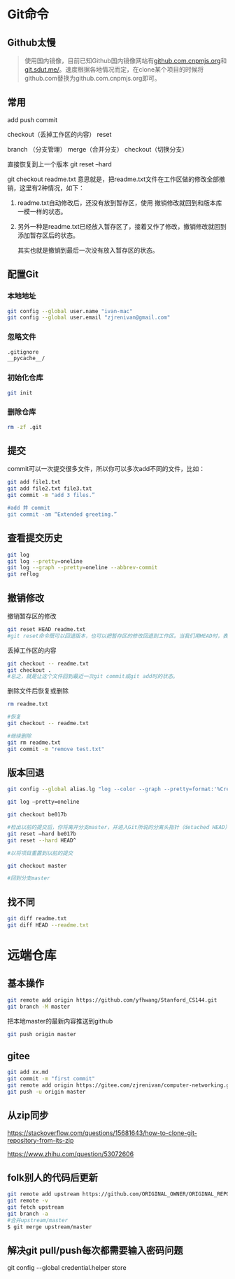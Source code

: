 # Git命令

## Github太慢

> 使用国内镜像，目前已知Github国内镜像网站有[github.com.cnpmjs.org](https://github.com.cnpmjs.org/)和[git.sdut.me/](https://git.sdut.me/)。速度根据各地情况而定，在clone某个项目的时候将github.com替换为github.com.cnpmjs.org即可。



## 常用

add push commit

checkout（丢掉工作区的内容） reset

branch （分支管理） merge（合并分支） checkout（切换分支）

直接恢复到上一个版本 git reset –hard 



git checkout readme.txt 意思就是，把readme.txt文件在工作区做的修改全部撤销，这里有2种情况，如下：

1. readme.txt自动修改后，还没有放到暂存区，使用 撤销修改就回到和版本库一模一样的状态。

2. 另外一种是readme.txt已经放入暂存区了，接着又作了修改，撤销修改就回到添加暂存区后的状态。

   其实也就是撤销到最后一次没有放入暂存区的状态。

## 配置Git

### 本地地址

```bash
git config --global user.name "ivan-mac"
git config --global user.email "zjrenivan@gmail.com"
```

### 忽略文件

```bash
.gitignore
__pycache__/
```

### 初始化仓库

```bash
git init
```

### 删除仓库

```bash
rm -zf .git
```



## 提交

commit可以一次提交很多文件，所以你可以多次add不同的文件，比如：

```bash
git add file1.txt
git add file2.txt file3.txt
git commit -m "add 3 files.”

#add 并 commit
git commit -am “Extended greeting.”
```





## 查看提交历史

```bash
git log
git log --pretty=oneline
git log --graph --pretty=oneline --abbrev-commit
git reflog
```



## 撤销修改



撤销暂存区的修改

```bash
git reset HEAD readme.txt
#git reset命令既可以回退版本，也可以把暂存区的修改回退到工作区。当我们用HEAD时，表示最新的版本。
```



丢掉工作区的内容

```bash
git checkout -- readme.txt
git checkout .
#总之，就是让这个文件回到最近一次git commit或git add时的状态。
```



删除文件后恢复或删除

```bash
rm readme.txt

#恢复
git checkout -- readme.txt

#继续删除
git rm readme.txt
git commit -m "remove test.txt"
```





## 版本回退



```bash
git config --global alias.lg "log --color --graph --pretty=format:'%Cred%h%Creset -%C(yellow)%d%Creset %s %Cgreen(%cr) %C(bold blue)<%an>%Creset' --abbrev-commit"
```



```bash
git log —pretty=oneline

git checkout be017b

#检出以前的提交后，你将离开分支master，并进入Git所说的分离头指针（detached HEAD） 状态。
git reset —hard be017b
git reset --hard HEAD^

#以将项目重置到以前的提交

git checkout master

#回到分支master
```

## 找不同

```bash
git diff readme.txt
git diff HEAD --readme.txt
```





# 远端仓库

## 基本操作

```bash
git remote add origin https://github.com/yfhwang/Stanford_CS144.git
git branch -M master
```



把本地master的最新内容推送到github

```bash
git push origin master
```



## gitee

```bash
git add xx.md
git commit -m "first commit"
git remote add origin https://gitee.com/zjrenivan/computer-networking.git
git push -u origin master
```



## 从zip同步

https://stackoverflow.com/questions/15681643/how-to-clone-git-repository-from-its-zip

https://www.zhihu.com/question/53072606

## folk别人的代码后更新

```bash
git remote add upstream https://github.com/ORIGINAL_OWNER/ORIGINAL_REPO.git
git remote -v
git fetch upstream
git branch -a
#合并upstream/master
$ git merge upstream/master
```

## 解决git pull/push每次都需要输入密码问题

git config --global credential.helper store

